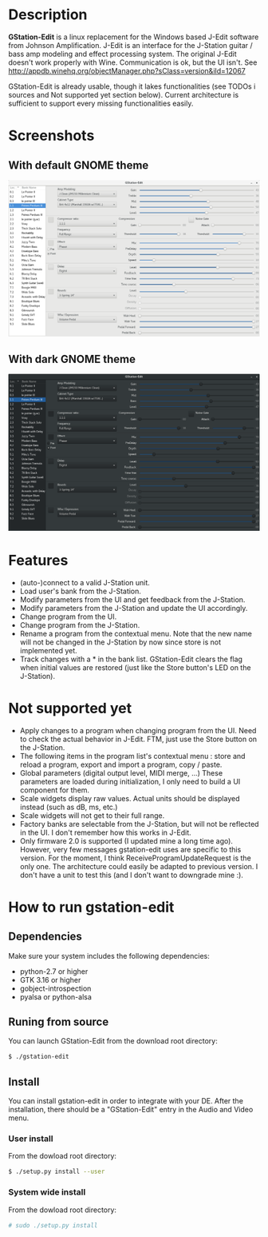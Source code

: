 # Description
**GStation-Edit** is a linux replacement for the Windows based J-Edit software
from Johnson Amplification. J-Edit is an interface for the J-Station guitar /
bass amp modeling and effect processing system.
The original J-Edit doesn't work properly with Wine. Communication is ok,
but the UI isn't. See http://appdb.winehq.org/objectManager.php?sClass=version&iId=12067

GStation-Edit is already usable, though it lakes functionalities (see TODOs i
sources and Not supported yet section below). Current architecture is sufficient
to support every missing functionalities easily.

# Screenshots
## With default GNOME theme
![Default theme](assets/gstation-edit_default-theme.png)
<br/>
## With dark GNOME theme
![Dark theme](assets/gstation-edit_dark-theme.png)


# Features
- (auto-)connect to a valid J-Station unit.
- Load user's bank from the J-Station.
- Modify parameters from the UI and get feedback from the J-Station.
- Modify parameters from the J-Station and update the UI accordingly.
- Change program from the UI.
- Change program from the J-Station.
- Rename a program from the contextual menu. Note that the new name will not be
changed in the J-Station by now since store is not implemented yet.
- Track changes with a * in the bank list. GStation-Edit clears the flag when
initial values are restored (just like the Store button's LED on the J-Station).


# Not supported yet
- Apply changes to a program when changing program from the UI. Need to check
the actual behavior in J-Edit. FTM, just use the Store button on the J-Station.
- The following items in the program list's contextual menu : store and reload
a program, export and import a program, copy / paste.
- Global parameters (digital output level, MIDI merge, ...) These parameters are
loaded during initialization, I only need to build a UI component for them.
- Scale widgets display raw values. Actual units should be displayed instead
(such as dB, ms, etc.)
- Scale widgets will not get to their full range.
- Factory banks are selectable from the J-Station, but will not be reflected
in the UI. I don't remember how this works in J-Edit.
- Only firmware 2.0 is supported (I updated mine a long time ago). However,
very few messages gstation-edit uses are specific to this version.
For the moment, I think ReceiveProgramUpdateRequest is the only one.
The architecture could easily be adapted to previous version.
I don't have a unit to test this (and I don't want to downgrade mine :).


# How to run gstation-edit
## Dependencies
Make sure your system includes the following dependencies:
- python-2.7 or higher
- GTK 3.16 or higher
- gobject-introspection
- pyalsa or python-alsa

## Runing from source
You can launch GStation-Edit from the download root directory:
``` bash
$ ./gstation-edit
```

## Install
You can install gstation-edit in order to integrate with your DE.
After the installation, there should be a "GStation-Edit" entry in
the Audio and Video menu.
### User install
From the dowload root directory:
``` bash
$ ./setup.py install --user
```
### System wide install
From the dowload root directory:
``` bash
# sudo ./setup.py install
```
